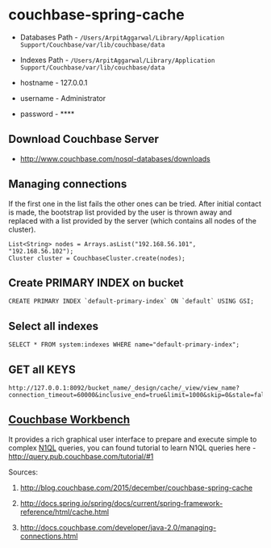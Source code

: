 # couchbase-spring-cache


 - Databases Path - `/Users/ArpitAggarwal/Library/Application Support/Couchbase/var/lib/couchbase/data`

 - Indexes Path - `/Users/ArpitAggarwal/Library/Application Support/Couchbase/var/lib/couchbase/data`

 - hostname - 127.0.0.1

 - username - Administrator

 - password - ****


## Download Couchbase Server

 - http://www.couchbase.com/nosql-databases/downloads

## Managing connections

If the first one in the list fails the other ones can be tried. After initial contact is made, the bootstrap list provided by the user is thrown away and replaced with a list provided by the server (which contains all nodes of the cluster).

```
List<String> nodes = Arrays.asList("192.168.56.101", "192.168.56.102");
Cluster cluster = CouchbaseCluster.create(nodes);
```

## Create PRIMARY INDEX on bucket

```
CREATE PRIMARY INDEX `default-primary-index` ON `default` USING GSI;
```

## Select all indexes

```
SELECT * FROM system:indexes WHERE name="default-primary-index";
```


## GET all KEYS

```
http://127.0.0.1:8092/bucket_name/_design/cache/_view/view_name?connection_timeout=60000&inclusive_end=true&limit=1000&skip=0&stale=false
```


## [Couchbase Workbench][couchbase-workbench]

It provides a rich graphical user interface to prepare and execute simple to complex [N1QL][n1ql] queries, you can found tutorial to learn N1QL queries here - http://query.pub.couchbase.com/tutorial/#1

[n1ql]: https://www.couchbase.com/n1ql
[couchbase-workbench]: https://developer.couchbase.com/documentation/server/4.1/tools/query-workbench-intro.html




Sources:

1. http://blog.couchbase.com/2015/december/couchbase-spring-cache

2. http://docs.spring.io/spring/docs/current/spring-framework-reference/html/cache.html

3. http://docs.couchbase.com/developer/java-2.0/managing-connections.html
